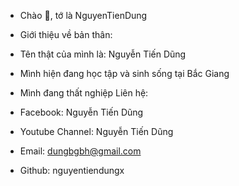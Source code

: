 - Chào 👋, tớ là NguyenTienDung
- Giới thiệu về bản thân:
- Tên thật của mình là: Nguyễn Tiến Dũng
- Mình hiện đang học tập và sinh sống tại Bắc Giang
- Mình đang thất nghiệp
Liên hệ:

- Facebook: Nguyễn Tiến Dũng
- Youtube Channel: Nguyễn Tiến Dũng
- Email: dungbgbh@gmail.com
- Github: nguyentiendungx
<!---
nguyentiendungx/nguyentiendungx is a ✨ special ✨ repository because its `README.md` (this file) appears on your GitHub profile.
You can click the Preview link to take a look at your changes.
--->
